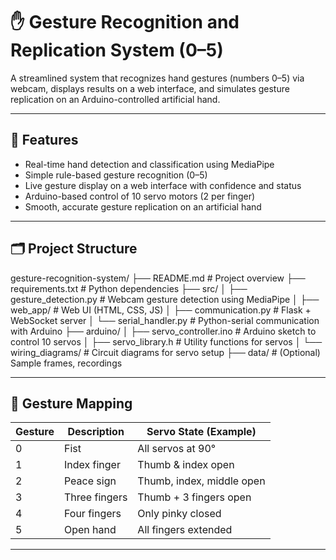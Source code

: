 # ✋ Gesture Recognition and Replication System (0–5)

A streamlined system that recognizes hand gestures (numbers 0–5) via webcam, displays results on a web interface, and simulates gesture replication on an Arduino-controlled artificial hand.

---

## 🚀 Features

- Real-time hand detection and classification using MediaPipe
- Simple rule-based gesture recognition (0–5)
- Live gesture display on a web interface with confidence and status
- Arduino-based control of 10 servo motors (2 per finger)
- Smooth, accurate gesture replication on an artificial hand

---

## 🗂️ Project Structure
gesture-recognition-system/
├── README.md # Project overview
├── requirements.txt # Python dependencies
├── src/
│ ├── gesture_detection.py # Webcam gesture detection using MediaPipe
│ ├── web_app/ # Web UI (HTML, CSS, JS)
│ ├── communication.py # Flask + WebSocket server
│ └── serial_handler.py # Python-serial communication with Arduino
├── arduino/
│ ├── servo_controller.ino # Arduino sketch to control 10 servos
│ ├── servo_library.h # Utility functions for servos
│ └── wiring_diagrams/ # Circuit diagrams for servo setup
├── data/ # (Optional) Sample frames, recordings


---

## 🧠 Gesture Mapping

| Gesture | Description         | Servo State (Example)         |
|---------|---------------------|-------------------------------|
| 0       | Fist                | All servos at 90°             |
| 1       | Index finger        | Thumb & index open            |
| 2       | Peace sign          | Thumb, index, middle open     |
| 3       | Three fingers       | Thumb + 3 fingers open        |
| 4       | Four fingers        | Only pinky closed             |
| 5       | Open hand           | All fingers extended          |

---
